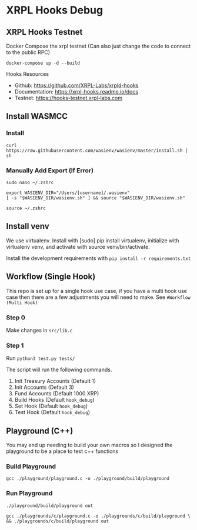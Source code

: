 # XRPL Hooks Debug

## XRPL Hooks Testnet

Docker Compose the xrpl testnet (Can also just change the code to connect to the public RPC)

`docker-compose up -d --build`

Hooks Resources

* Github: https://github.com/XRPL-Labs/xrpld-hooks
* Documentation: https://xrpl-hooks.readme.io/docs
* Testnet: https://hooks-testnet.xrpl-labs.com

## Install WASMCC

### Install

`curl https://raw.githubusercontent.com/wasienv/wasienv/master/install.sh | sh`

### Manually Add Export (If Error)

`sudo nano ~/.zshrc`

```
export WASIENV_DIR="/Users/[username]/.wasienv"
[ -s "$WASIENV_DIR/wasienv.sh" ] && source "$WASIENV_DIR/wasienv.sh"
```

`source ~/.zshrc`

## Install venv

We use virtualenv. Install with [sudo] pip install virtualenv, initialize with virtualenv venv, and activate with source venv/bin/activate.

Install the development requirements with `pip install -r requirements.txt`

## Workflow (Single Hook)

This repo is set up for a single hook use case, if you have a multi hook use case then there are a few adjustments you will need to make. See `#Workflow (Multi Hook)`

### Step 0

Make changes in `src/lib.c`

### Step 1

Run `python3 test.py tests/`

The script will run the following commands.

1. Init Treasury Accounts (Default 1)
2. Init Accounts (Default 3)
3. Fund Accounts (Default 1000 XRP)
4. Build Hooks (Default `hook_debug`)
5. Set Hook (Default `hook_debug`)
6. Test Hook (Default `hook_debug`)


## Playground (C++)

You may end up needing to build your own macros so I designed the playground to be a place to test c++ functions

### Build Playground

`gcc ./playground/playground.c -o ./playground/build/playground`

### Run Playground

`./playground/build/playground out`

```
gcc ./playgrounds/c/playground.c -o ./playgrounds/c/build/playground \
&& ./playgrounds/c/build/playground out
```
